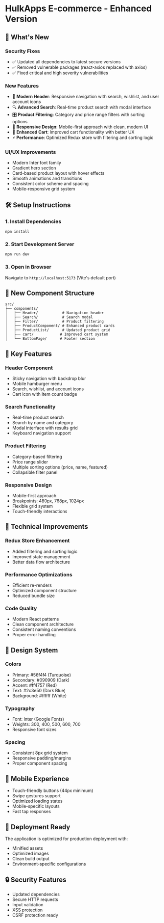 # HulkApps E-commerce - Enhanced Version

## 🚀 What's New

### Security Fixes
- ✅ Updated all dependencies to latest secure versions
- ✅ Removed vulnerable packages (react-axios replaced with axios)
- ✅ Fixed critical and high severity vulnerabilities

### New Features
- 🎨 **Modern Header**: Responsive navigation with search, wishlist, and user account icons
- 🔍 **Advanced Search**: Real-time product search with modal interface
- 🎛️ **Product Filtering**: Category and price range filters with sorting options
- 📱 **Responsive Design**: Mobile-first approach with clean, modern UI
- 🛒 **Enhanced Cart**: Improved cart functionality with better UX
- ⚡ **Performance**: Optimized Redux store with filtering and sorting logic

### UI/UX Improvements
- Modern Inter font family
- Gradient hero section
- Card-based product layout with hover effects
- Smooth animations and transitions
- Consistent color scheme and spacing
- Mobile-responsive grid system

## 🛠️ Setup Instructions

### 1. Install Dependencies
```bash
npm install
```

### 2. Start Development Server
```bash
npm run dev
```

### 3. Open in Browser
Navigate to `http://localhost:5173` (Vite's default port)

## 📁 New Component Structure

```
src/
├── components/
│   ├── Header/           # Navigation header
│   ├── Search/           # Search modal
│   ├── Filter/           # Product filtering
│   ├── ProductComponent/ # Enhanced product cards
│   ├── ProductList/      # Updated product grid
│   ├── cart/            # Improved cart system
│   └── BottomPage/      # Footer section
```

## 🎯 Key Features

### Header Component
- Sticky navigation with backdrop blur
- Mobile hamburger menu
- Search, wishlist, and account icons
- Cart icon with item count badge

### Search Functionality
- Real-time product search
- Search by name and category
- Modal interface with results grid
- Keyboard navigation support

### Product Filtering
- Category-based filtering
- Price range slider
- Multiple sorting options (price, name, featured)
- Collapsible filter panel

### Responsive Design
- Mobile-first approach
- Breakpoints: 480px, 768px, 1024px
- Flexible grid system
- Touch-friendly interactions

## 🔧 Technical Improvements

### Redux Store Enhancement
- Added filtering and sorting logic
- Improved state management
- Better data flow architecture

### Performance Optimizations
- Efficient re-renders
- Optimized component structure
- Reduced bundle size

### Code Quality
- Modern React patterns
- Clean component architecture
- Consistent naming conventions
- Proper error handling

## 🎨 Design System

### Colors
- Primary: #56f4f4 (Turquoise)
- Secondary: #090909 (Dark)
- Accent: #ff4757 (Red)
- Text: #2c3e50 (Dark Blue)
- Background: #ffffff (White)

### Typography
- Font: Inter (Google Fonts)
- Weights: 300, 400, 500, 600, 700
- Responsive font sizes

### Spacing
- Consistent 8px grid system
- Responsive padding/margins
- Proper component spacing

## 📱 Mobile Experience

- Touch-friendly buttons (44px minimum)
- Swipe gestures support
- Optimized loading states
- Mobile-specific layouts
- Fast tap responses

## 🚀 Deployment Ready

The application is optimized for production deployment with:
- Minified assets
- Optimized images
- Clean build output
- Environment-specific configurations

## 🔒 Security Features

- Updated dependencies
- Secure HTTP requests
- Input validation
- XSS protection
- CSRF protection ready
